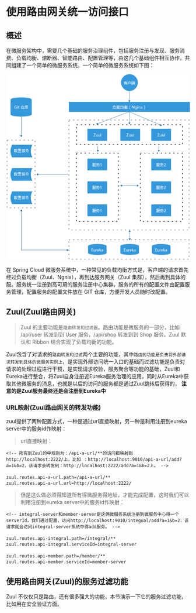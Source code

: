 # 使用路由网关统一访问接口

## 概述

在微服务架构中，需要几个基础的服务治理组件，包括服务注册与发现、服务消费、负载均衡、熔断器、智能路由、配置管理等，由这几个基础组件相互协作，共同组建了一个简单的微服务系统。一个简单的微服务系统如下图：

![](pics/简单的微服务系统.png)

在 Spring Cloud 微服务系统中，一种常见的负载均衡方式是，客户端的请求首先经过负载均衡（Zuul、Ngnix），再到达服务网关（Zuul 集群），然后再到具体的服。服务统一注册到高可用的服务注册中心集群，服务的所有的配置文件由配置服务管理，配置服务的配置文件放在 GIT 仓库，方便开发人员随时改配置。

## Zuul(Zuul路由网关)

>Zuul 的主要功能是`路由转发和过滤器`。路由功能是微服务的一部分，比如 /api/user 转发到到 User 服务，/api/shop 转发到到 Shop 服务。Zuul 默认和 Ribbon 结合实现了负载均衡的功能。

Zuul包含了对请求的`路由转发和过滤`两个主要的功能，其中`路由的功能是负责将外部请求转发到具体的微服务实例上`，是实现外部访问统一入口的基础而过滤功能是负责对请求的处理过程进行干预，是实现请求校验，服务聚合等功能的基础，Zuul和Eureka进行整合，将Zuul自身注册近Eureka服务治理的应用，同时从Eureka中获取其他微服务的消息，也就是以后的访问的服务都是通过Zuul跳转后获得的， **注意的是Zuul服务最终还是会注册到Eureka中**

### URL映射(Zuul路由网关的转发功能)

zuul提供了两种配置方式，一种是通过url直接映射，另一种是利用注册到eureka server中的服务id作映射：

>url直接映射：

```properties
<!-- 所有到Zuul的中规则为：/api-a-url/**的访问都映射到http://localhost:2222/上，比如 ：http://localhost:9010/api-a-url/add?a=1&b=2，该请求会转发到：http://localhost:2222/add?a=1&b=2上。 -->

zuul.routes.api-a-url.path=/api-a-url/**
zuul.routes.api-a-url.url=http://localhost:2222/
```


>但是这么做必须得知道所有得微服务得地址，才能完成配置，这时我们可以利用注册到eureka server中的服务id作映射：

```properties
<!-- integral-server和member-server是这俩微服务系统注册到微服务中心得一个serverId，我们通过配置，访问http://localhost:9010/integual/add?a=1&b=2，该请求就会访问integral-server系统中得add服务。 -->

zuul.routes.api-integral.path=/integral/**
zuul.routes.api-integral.serviceId=integral-server

zuul.routes.api-member.path=/member/**
zuul.routes.api-member.serviceId=member-server
```

## 使用路由网关(Zuul)的服务过滤功能

Zuul 不仅仅只是路由，还有很多强大的功能，本节演示一下它的服务过滤功能，比如用在安全验证方面。
